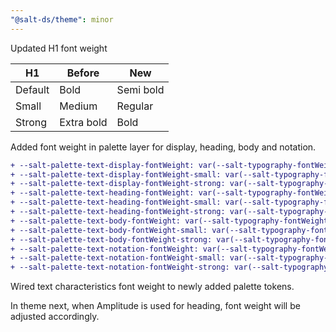 ```yaml
---
"@salt-ds/theme": minor
---
```


Updated H1 font weight

| H1      | Before     | New       |
| ------- | ---------- | --------- |
| Default | Bold       | Semi bold |
| Small   | Medium     | Regular   |
| Strong  | Extra bold | Bold      |

Added font weight in palette layer for display, heading, body and notation.

```diff
+ --salt-palette-text-display-fontWeight: var(--salt-typography-fontWeight-semiBold);
+ --salt-palette-text-display-fontWeight-small: var(--salt-typography-fontWeight-regular);
+ --salt-palette-text-display-fontWeight-strong: var(--salt-typography-fontWeight-bold);
+ --salt-palette-text-heading-fontWeight: var(--salt-typography-fontWeight-semiBold);
+ --salt-palette-text-heading-fontWeight-small: var(--salt-typography-fontWeight-regular);
+ --salt-palette-text-heading-fontWeight-strong: var(--salt-typography-fontWeight-bold);
+ --salt-palette-text-body-fontWeight: var(--salt-typography-fontWeight-regular);
+ --salt-palette-text-body-fontWeight-small: var(--salt-typography-fontWeight-light);
+ --salt-palette-text-body-fontWeight-strong: var(--salt-typography-fontWeight-semiBold);
+ --salt-palette-text-notation-fontWeight: var(--salt-typography-fontWeight-semiBold);
+ --salt-palette-text-notation-fontWeight-small: var(--salt-typography-fontWeight-regular);
+ --salt-palette-text-notation-fontWeight-strong: var(--salt-typography-fontWeight-bold);
```

Wired text characteristics font weight to newly added palette tokens.

In theme next, when Amplitude is used for heading, font weight will be adjusted accordingly.
